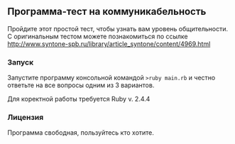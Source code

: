 ## Программа-тест на коммуникабельность

Пройдите этот простой тест, чтобы узнать вам уровень общительности. С оригинальным тестом можете познакомиться по ссылке http://www.syntone-spb.ru/library/article_syntone/content/4969.html

### Запуск

Запустите программу консольной командой `>ruby main.rb` и честно ответьте на все вопросы одним из 3 вариантов.

Для коректной работы требуется Ruby v. 2.4.4

### Лицензия

Программа свободная, пользуйтесь кто хотите.
